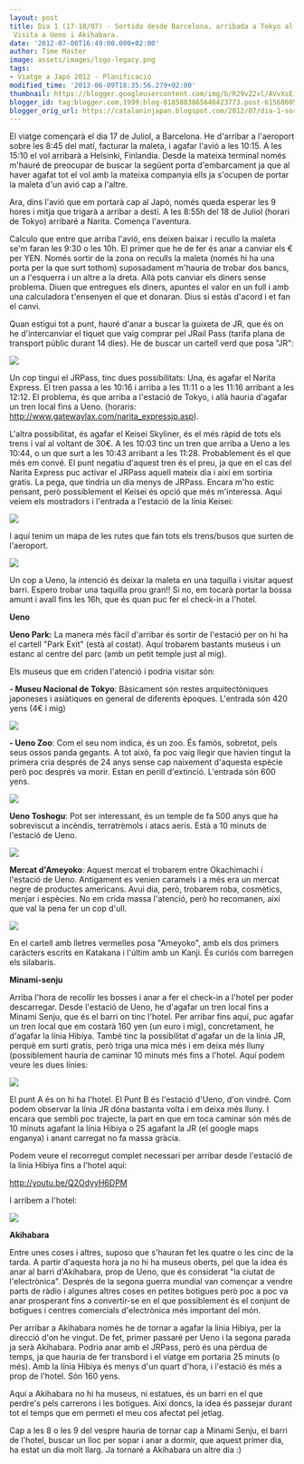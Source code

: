 ```yaml
---
layout: post
title: Dia 1 (17-18/07) - Sortida desde Barcelona, arribada a Tokyo al dia següent.
 Visita a Ueno i Akihabara.
date: '2012-07-08T16:49:00.000+02:00'
author: Time Master
image: assets/images/logo-legacy.png
tags:
- Viatge a Japó 2012 - Planificació
modified_time: '2013-06-09T18:35:56.279+02:00'
thumbnail: https://blogger.googleusercontent.com/img/b/R29vZ2xl/AVvXsEi14BbYavZre9kXoQ-zjMg37ZLKqTdRZz2sFOnzsK0_LtVavDI8K9F42p-PmIhDQfL93GBTU-F7c70AsfpXhyphenhyphenFua0SVqsKkrSdU-tyC0czjbfW0pNv_rh2ZGwZhCQppJn41xuFbDYXFoYY/s72-c/Narita_Airport_Station.jpg
blogger_id: tag:blogger.com,1999:blog-8185883865646423773.post-6156860567926075289
blogger_orig_url: https://catalaninjapan.blogspot.com/2012/07/dia-1-sortida-desde-barcelona-arribada.html
---
```


El viatge començarà el dia 17 de Juliol, a Barcelona. He d'arribar a l'aeroport sobre les 8:45 del matí, facturar la maleta, i agafar l'avió a les 10:15. A les 15:10 el vol arribarà a Helsinki, Finlandia. Desde la mateixa terminal només m'hauré de preocupar de buscar la següent porta d'embarcament ja que al haver agafat tot el vol amb la mateixa companyia ells ja s'ocupen de portar la maleta d'un avió cap a l'altre.  

  

Ara, dins l'avió que em portarà cap al Japó, només queda esperar les 9 hores i mitja que trigarà a arribar a destí. A les 8:55h del 18 de Juliol (horari de Tokyo) arribaré a Narita. Comença l'aventura.  

  

Calculo que entre que arriba l'avió, ens deixen baixar i recullo la maleta se'm faran les 9:30 o les 10h. El primer que he de fer és anar a canviar els € per YEN. Només sortir de la zona on reculls la maleta (només hi ha una porta per la que surt tothom) suposadament m'hauria de trobar dos bancs, un a l'esquerra i un altre a la dreta. Allà pots canviar els diners sense problema. Diuen que entregues els diners, apuntes el valor en un full i amb una calculadora t'ensenyen el que et donaran. Dius si estàs d'acord i et fan el canvi.  

  

Quan estigui tot a punt, hauré d'anar a buscar la guixeta de JR, que és on he d'intercanviar el tiquet que vaig comprar pel JRail Pass (tarifa plana de transport públic durant 14 dies). He de buscar un cartell verd que posa "JR":  

  


[![](https://blogger.googleusercontent.com/img/b/R29vZ2xl/AVvXsEi14BbYavZre9kXoQ-zjMg37ZLKqTdRZz2sFOnzsK0_LtVavDI8K9F42p-PmIhDQfL93GBTU-F7c70AsfpXhyphenhyphenFua0SVqsKkrSdU-tyC0czjbfW0pNv_rh2ZGwZhCQppJn41xuFbDYXFoYY/s320/Narita_Airport_Station.jpg)](https://blogger.googleusercontent.com/img/b/R29vZ2xl/AVvXsEi14BbYavZre9kXoQ-zjMg37ZLKqTdRZz2sFOnzsK0_LtVavDI8K9F42p-PmIhDQfL93GBTU-F7c70AsfpXhyphenhyphenFua0SVqsKkrSdU-tyC0czjbfW0pNv_rh2ZGwZhCQppJn41xuFbDYXFoYY/s1600/Narita_Airport_Station.jpg)

  

  

  

Un cop tingui el JRPass, tinc dues possibilitats: Una, és agafar el Narita Express. El tren passa a les 10:16 i arriba a les 11:11 o a les 11:16 arribant a les 12:12. El problema, és que arriba a l'estació de Tokyo, i allà hauria d'agafar un tren local fins a Ueno. (horaris: http://www.gatewaylax.com/narita_expressjp.asp).  


  

  

L'altra possibilitat, és agafar el Keisei Skyliner, és el més ràpid de tots els trens i val al voltant de 30€. A les 10:03 tinc un tren que arriba a Ueno a les 10:44, o un que surt a les 10:43 arribant a les 11:28. Probablement és el que més em convé. El punt negatiu d'aquest tren és el preu, ja que en el cas del Narita Express puc activar el JRPass aquell mateix dia i així em sortiria gratis. La pega, que tindria un dia menys de JRPass. Encara m'ho estic pensant, però possiblement el Keisei és opció que més m'interessa. Aquí veiem els mostradors i l'entrada a l'estació de la línia Keisei:  

  


[![](https://blogger.googleusercontent.com/img/b/R29vZ2xl/AVvXsEjWhDCFhQnVuyuptMQ0vCfGdaxhDlTojOn1FAfUhXrpudOOe1BPMM3HEAqQElfZHFZp86Xvx9zrckBN7RzpqFxJlu-f-PuCFbdXNyF2EgxRgjIUFnpyVzWEU9ctZJzrr8QZKmLhofNOuMo/s320/keisei-line.jpg)](https://blogger.googleusercontent.com/img/b/R29vZ2xl/AVvXsEjWhDCFhQnVuyuptMQ0vCfGdaxhDlTojOn1FAfUhXrpudOOe1BPMM3HEAqQElfZHFZp86Xvx9zrckBN7RzpqFxJlu-f-PuCFbdXNyF2EgxRgjIUFnpyVzWEU9ctZJzrr8QZKmLhofNOuMo/s1600/keisei-line.jpg)
  

I aquí tenim un mapa de les rutes que fan tots els trens/busos que surten de l'aeroport.  

  


[![](https://blogger.googleusercontent.com/img/b/R29vZ2xl/AVvXsEgAoRMr1B92Qx0_Htsf0LXDBHquehXRaoRoRLl6ddDUQ8Cjf55ig3lYX_MedoItMJoioCblD63j3qVby3O10rYYXN1D0SeUEgUpwADzhSz8LOx4cXdfG-RnRbnbepMFhigxEqpV9uEgNH4/s320/narita_train_map.gif)](https://blogger.googleusercontent.com/img/b/R29vZ2xl/AVvXsEgAoRMr1B92Qx0_Htsf0LXDBHquehXRaoRoRLl6ddDUQ8Cjf55ig3lYX_MedoItMJoioCblD63j3qVby3O10rYYXN1D0SeUEgUpwADzhSz8LOx4cXdfG-RnRbnbepMFhigxEqpV9uEgNH4/s1600/narita_train_map.gif)
  

Un cop a Ueno, la intenció és deixar la maleta en una taquilla i visitar aquest barri. Espero trobar una taquilla prou gran!! Si no, em tocarà portar la bossa amunt i avall fins les 16h, que és quan puc fer el check-in a l'hotel.  

  

**Ueno**  

  

**Ueno Park:** La manera més fàcil d'arribar és sortir de l'estació per on hi ha el cartell "Park Exit" (està al costat). Aquí trobarem bastants museus i un estanc al centre del parc (amb un petit temple just al mig).  

  

Els museus que em criden l'atenció i podria visitar són:  

  

**- Museu Nacional de Tokyo**: Bàsicament són restes arquitectòniques japoneses i asiàtiques en general de diferents èpoques. L'entrada són 420 yens (4€ i mig)  


[![](https://blogger.googleusercontent.com/img/b/R29vZ2xl/AVvXsEgfSbkblba6Qaodf6GMGCJDQ8caJnXQKAPyKXigF1PUwo8YSY_1-m1nxv_G2UWfArzcRl3KEl-P3DmvKRiMKa8Vze3YzmZM3Kbut_XIyRpIDjzWtPZZenvH7wNc-6kbo9-2TH9D15aEEBg/s320/ueno_museunacionaltokyo.jpg)](https://blogger.googleusercontent.com/img/b/R29vZ2xl/AVvXsEgfSbkblba6Qaodf6GMGCJDQ8caJnXQKAPyKXigF1PUwo8YSY_1-m1nxv_G2UWfArzcRl3KEl-P3DmvKRiMKa8Vze3YzmZM3Kbut_XIyRpIDjzWtPZZenvH7wNc-6kbo9-2TH9D15aEEBg/s1600/ueno_museunacionaltokyo.jpg)
  

  

**- Ueno Zoo**: Com el seu nom indica, és un zoo. És famós, sobretot, pels seus ossos panda gegants. A tot això, fa poc vaig llegir que havien tingut la primera cria després de 24 anys sense cap naixement d'aquesta espècie però poc després va morir. Estan en perill d'extinció. L'entrada són 600 yens.  


[![](https://blogger.googleusercontent.com/img/b/R29vZ2xl/AVvXsEi_rHS4DhoYz-t02SdfYj8UTwulI12QUl0rhfO4XTr0BOmHNbnodVoEQ8-1DfNTVOskQMtesEizqA2x44gajYAYlG29sgxaxJOWLTdPYIEOwB1Z77zoMS-p_W2lwL-RWAMQN5fDzXDCVEo/s320/ueno_zoo.jpg)](https://blogger.googleusercontent.com/img/b/R29vZ2xl/AVvXsEi_rHS4DhoYz-t02SdfYj8UTwulI12QUl0rhfO4XTr0BOmHNbnodVoEQ8-1DfNTVOskQMtesEizqA2x44gajYAYlG29sgxaxJOWLTdPYIEOwB1Z77zoMS-p_W2lwL-RWAMQN5fDzXDCVEo/s1600/ueno_zoo.jpg)
  

  

**Ueno Toshogu**: Pot ser interessant, és un temple de fa 500 anys que ha sobreviscut a incèndis, terratrèmols i atacs aeris. Està a 10 minuts de l'estació de Ueno.  


[![](https://blogger.googleusercontent.com/img/b/R29vZ2xl/AVvXsEgLsfXtg5Ep8UntxDdc9Ck1E9prLd_c7gkShdpXlkEwSN4XBkDw57L5cx-qCGAK-uq8rnHx9a4VjMv1ofCPRhMArFjKbhNj_hJDciHhG3DXy1cc5yFmw_4ZZAq1qjUV0nYiLtqfu6JYj0s/s320/ueno_toshogu.jpg)](https://blogger.googleusercontent.com/img/b/R29vZ2xl/AVvXsEgLsfXtg5Ep8UntxDdc9Ck1E9prLd_c7gkShdpXlkEwSN4XBkDw57L5cx-qCGAK-uq8rnHx9a4VjMv1ofCPRhMArFjKbhNj_hJDciHhG3DXy1cc5yFmw_4ZZAq1qjUV0nYiLtqfu6JYj0s/s1600/ueno_toshogu.jpg)
  

  

**Mercat d'Ameyoko**: Aquest mercat el trobarem entre Okachimachi i l'estació de Ueno. Antigament es venien caramels i a més era un mercat negre de productes americans. Avui dia, però, trobarem roba, cosmètics, menjar i espècies. No em crida massa l'atenció, però ho recomanen, així que val la pena fer un cop d'ull.  


[![](https://blogger.googleusercontent.com/img/b/R29vZ2xl/AVvXsEi4OXTCh4g2bngcGvVx2BC7KjsUhFgu9hRorW5nH67uRiS6nSZbEAsraCbhLz_i-coqKSIp_EvYTgLHQb7Ye_OU3XTa9j67Afm70eFNo9NboZsQue07gfup-vBBBD6PROcvMbRqppyvO98/s320/ueno_ameyokomarket.jpg)](https://blogger.googleusercontent.com/img/b/R29vZ2xl/AVvXsEi4OXTCh4g2bngcGvVx2BC7KjsUhFgu9hRorW5nH67uRiS6nSZbEAsraCbhLz_i-coqKSIp_EvYTgLHQb7Ye_OU3XTa9j67Afm70eFNo9NboZsQue07gfup-vBBBD6PROcvMbRqppyvO98/s1600/ueno_ameyokomarket.jpg)
  

En el cartell amb lletres vermelles posa "Ameyoko", amb els dos primers caràcters escrits en Katakana i l'últim amb un Kanji. És curiós com barregen els silabaris.  

  

  

  

**Minami-senju**  

  

Arriba l'hora de recollir les bosses i anar a fer el check-in a l'hotel per poder descarregar. Desde l'estació de Ueno, he d'agafar un tren local fins a Minami Senju, que és el barri on tinc l'hotel. Per arribar fins aquí, puc agafar un tren local que em costarà 160 yen (un euro i mig), concretament, he d'agafar la línia Hibiya. També tinc la possibilitat d'agafar un de la línia JR, perquè em surti gratis, però triga una mica més i em deixa més lluny (possiblement hauria de caminar 10 minuts més fins a l'hotel. Aquí podem veure les dues línies:  

  

  

  


[![](https://blogger.googleusercontent.com/img/b/R29vZ2xl/AVvXsEgU-gFpvhslqlhmFU3qVB7wF7BBnMThhA_hBvBXEB9nlBRvd09t7u_WeCv3Kj7Bw-EEU6QPl_h9zW56VG1u6k-IpGnoJ9rMjPB7cl-kUtVciHopfe-BSNJwi8u2Vn5WKvvTBU9CuFwxbPU/s320/mapa_ueno-juyoh.jpg)](https://blogger.googleusercontent.com/img/b/R29vZ2xl/AVvXsEgU-gFpvhslqlhmFU3qVB7wF7BBnMThhA_hBvBXEB9nlBRvd09t7u_WeCv3Kj7Bw-EEU6QPl_h9zW56VG1u6k-IpGnoJ9rMjPB7cl-kUtVciHopfe-BSNJwi8u2Vn5WKvvTBU9CuFwxbPU/s1600/mapa_ueno-juyoh.jpg)
  

El punt A és on hi ha l'hotel. El Punt B és l'estació d'Ueno, d'on vindré. Com podem observar la línia JR dóna bastanta volta i em deixa més lluny. I encara que sembli poc trajecte, la part en que em toca caminar són més de 10 minuts agafant la línia Hibiya o 25 agafant la JR (el google maps enganya) i anant carregat no fa massa gràcia.  

  

Podem veure el recorregut complet necessari per arribar desde l'estació de la línia Hibiya fins a l'hotel aquí:  

http://youtu.be/Q2OdyyH6DPM  

  

I arribem a l'hotel:  

  


[![](https://blogger.googleusercontent.com/img/b/R29vZ2xl/AVvXsEiZE1zqJl5dxzVC0Pk4zHHQ7NLhG8dH9xZY20CmQz13cD8cQFQTp_yAz49Kgvoi74ZtuijDkY920b1SwiW0HcA4W86ixrsyOdi2I8oujckOS0IMynpH9G82XmtHPNz9_39kFKPx3ZpiIiU/s320/juyoh+hotel.jpg)](https://blogger.googleusercontent.com/img/b/R29vZ2xl/AVvXsEiZE1zqJl5dxzVC0Pk4zHHQ7NLhG8dH9xZY20CmQz13cD8cQFQTp_yAz49Kgvoi74ZtuijDkY920b1SwiW0HcA4W86ixrsyOdi2I8oujckOS0IMynpH9G82XmtHPNz9_39kFKPx3ZpiIiU/s1600/juyoh+hotel.jpg)
  

**Akihabara**  

  

Entre unes coses i altres, suposo que s'hauran fet les quatre o les cinc de la tarda. A partir d'aquesta hora ja no hi ha museus oberts, pel que la idea és anar al barri d'Akihabara, prop de Ueno, que és considerat "la ciutat de l'electrònica". Després de la segona guerra mundial van començar a vendre parts de ràdio i algunes altres coses en petites botigues però poc a poc va anar prosperant fins a convertir-se en el que possiblement és el conjunt de botigues i centres comercials d'electrònica més important del món.  

  

Per arribar a Akihabara només he de tornar a agafar la línia Hibiya, per la direcció d'on he vingut. De fet, primer passaré per Ueno i la segona parada ja serà Akihabara. Podria anar amb el JRPass, però és una pèrdua de temps, ja que hauria de fer transbord i el viatge em portaria 25 minuts (o més). Amb la línia Hibiya és menys d'un quart d'hora, i l'estació és més a prop de l'hotel. Són 160 yens.  

  

Aquí a Akihabara no hi ha museus, ni estatues, és un barri en el que perdre's pels carrerons i les botigues. Així doncs, la idea és passejar durant tot el temps que em permeti el meu cos afectat pel jetlag.  

  

Cap a les 8 o les 9 del vespre hauria de tornar cap a Minami Senju, el barri de l'hotel, buscar un lloc per sopar i anar a dormir, que aquest primer dia, ha estat un dia molt llarg. Ja tornaré a Akihabara un altre dia :)